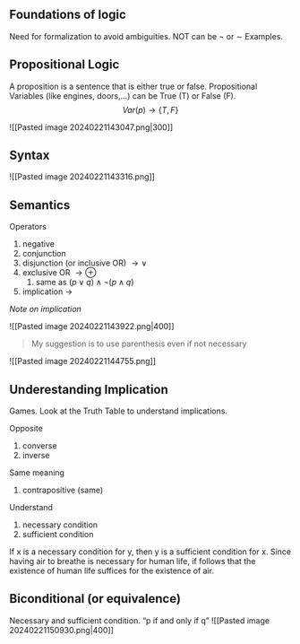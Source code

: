 ## Foundations of logic
Need for formalization to avoid ambiguities.
NOT can be $\neg$ or $\sim$
Examples.

## Propositional Logic
A proposition is a sentence that is either true or false.
Propositional Variables (like engines, doors,...) can be True (T) or False (F).
$$Var(p)\rightarrow\{T,F\}$$

![[Pasted image 20240221143047.png|300]]

## Syntax

![[Pasted image 20240221143316.png]]

## Semantics
Operators
1. negative
2. conjunction
3. disjunction (or inclusive OR) $\rightarrow\vee$
4. exclusive OR $\rightarrow\oplus$
	1. same as $(p\vee q)\wedge\neg(p\wedge q)$
5. implication $\rightarrow$

*Note on implication*

![[Pasted image 20240221143922.png|400]]

> My suggestion is to use parenthesis even if  not necessary

![[Pasted image 20240221144755.png]]


## Underestanding Implication

Games.
Look at the Truth Table to understand implications.

Opposite
1. converse
2. inverse

Same meaning
1. contrapositive (same)

Understand
1. necessary condition
2. sufficient condition

If x is a necessary condition for y, then y is a sufficient condition for x.
Since having air to breathe is necessary for human life, if follows that the existence of human life suffices for the existence of air.

## Biconditional (or equivalence)
Necessary and sufficient condition.
“p if and only if q”
![[Pasted image 20240221150930.png|400]]



